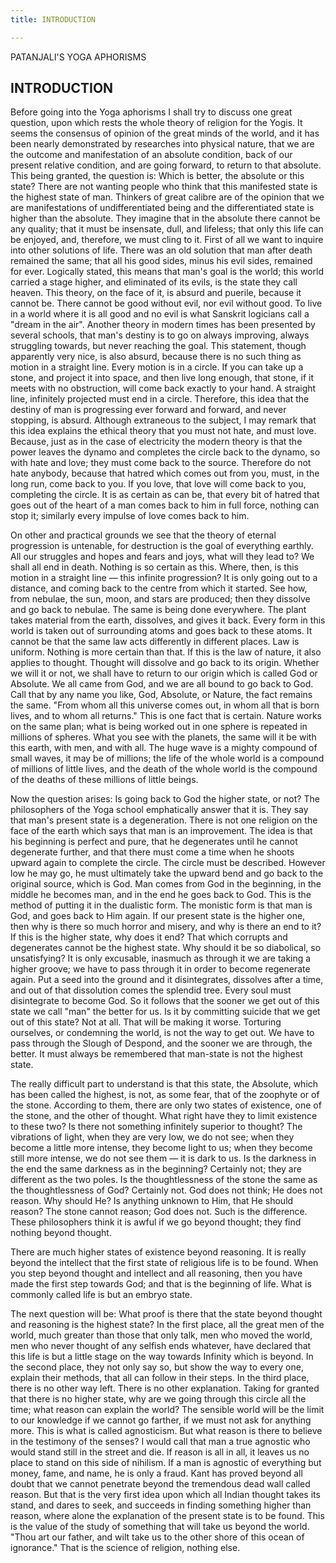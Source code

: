 ```yaml
---
title: INTRODUCTION

---
```





  

PATANJALI'S YOGA APHORISMS

## INTRODUCTION

Before going into the Yoga aphorisms I shall try to discuss one great
question, upon which rests the whole theory of religion for the Yogis.
It seems the consensus of opinion of the great minds of the world, and
it has been nearly demonstrated by researches into physical nature, that
we are the outcome and manifestation of an absolute condition, back of
our present relative condition, and are going forward, to return to that
absolute. This being granted, the question is: Which is better, the
absolute or this state? There are not wanting people who think that this
manifested state is the highest state of man. Thinkers of great calibre
are of the opinion that we are manifestations of undifferentiated being
and the differentiated state is higher than the absolute. They imagine
that in the absolute there cannot be any quality; that it must be
insensate, dull, and lifeless; that only this life can be enjoyed, and,
therefore, we must cling to it. First of all we want to inquire into
other solutions of life. There was an old solution that man after death
remained the same; that all his good sides, minus his evil sides,
remained for ever. Logically stated, this means that man's goal is the
world; this world carried a stage higher, and eliminated of its evils,
is the state they call heaven. This theory, on the face of it, is absurd
and puerile, because it cannot be. There cannot be good without evil,
nor evil without good. To live in a world where it is all good and no
evil is what Sanskrit logicians call a "dream in the air". Another
theory in modern times has been presented by several schools, that man's
destiny is to go on always improving, always struggling towards, but
never reaching the goal. This statement, though apparently very nice, is
also absurd, because there is no such thing as motion in a straight
line. Every motion is in a circle. If you can take up a stone, and
project it into space, and then live long enough, that stone, if it
meets with no obstruction, will come back exactly to your hand. A
straight line, infinitely projected must end in a circle. Therefore,
this idea that the destiny of man is progressing ever forward and
forward, and never stopping, is absurd. Although extraneous to the
subject, I may remark that this idea explains the ethical theory that
you must not hate, and must love. Because, just as in the case of
electricity the modern theory is that the power leaves the dynamo and
completes the circle back to the dynamo, so with hate and love; they
must come back to the source. Therefore do not hate anybody, because
that hatred which comes out from you, must, in the long run, come back
to you. If you love, that love will come back to you, completing the
circle. It is as certain as can be, that every bit of hatred that goes
out of the heart of a man comes back to him in full force, nothing can
stop it; similarly every impulse of love comes back to him.

On other and practical grounds we see that the theory of eternal
progression is untenable, for destruction is the goal of everything
earthly. All our struggles and hopes and fears and joys, what will they
lead to? We shall all end in death. Nothing is so certain as this.
Where, then, is this motion in a straight line — this infinite
progression? It is only going out to a distance, and coming back to the
centre from which it started. See how, from nebulae, the sun, moon, and
stars are produced; then they dissolve and go back to nebulae. The same
is being done everywhere. The plant takes material from the earth,
dissolves, and gives it back. Every form in this world is taken out of
surrounding atoms and goes back to these atoms. It cannot be that the
same law acts differently in different places. Law is uniform. Nothing
is more certain than that. If this is the law of nature, it also applies
to thought. Thought will dissolve and go back to its origin. Whether we
will it or not, we shall have to return to our origin which is called
God or Absolute. We all came from God, and we are all bound to go back
to God. Call that by any name you like, God, Absolute, or Nature, the
fact remains the same. "From whom all this universe comes out, in whom
all that is born lives, and to whom all returns." This is one fact that
is certain. Nature works on the same plan; what is being worked out in
one sphere is repeated in millions of spheres. What you see with the
planets, the same will it be with this earth, with men, and with all.
The huge wave is a mighty compound of small waves, it may be of
millions; the life of the whole world is a compound of millions of
little lives, and the death of the whole world is the compound of the
deaths of these millions of little beings.

Now the question arises: Is going back to God the higher state, or not?
The philosophers of the Yoga school emphatically answer that it is. They
say that man's present state is a degeneration. There is not one
religion on the face of the earth which says that man is an improvement.
The idea is that his beginning is perfect and pure, that he degenerates
until he cannot degenerate further, and that there must come a time when
he shoots upward again to complete the circle. The circle must be
described. However low he may go, he must ultimately take the upward
bend and go back to the original source, which is God. Man comes from
God in the beginning, in the middle he becomes man, and in the end he
goes back to God. This is the method of putting it in the dualistic
form. The monistic form is that man is God, and goes back to Him again.
If our present state is the higher one, then why is there so much horror
and misery, and why is there an end to it? If this is the higher state,
why does it end? That which corrupts and degenerates cannot be the
highest state. Why should it be so diabolical, so unsatisfying? It is
only excusable, inasmuch as through it we are taking a higher groove; we
have to pass through it in order to become regenerate again. Put a seed
into the ground and it disintegrates, dissolves after a time, and out of
that dissolution comes the splendid tree. Every soul must disintegrate
to become God. So it follows that the sooner we get out of this state we
call "man" the better for us. Is it by committing suicide that we get
out of this state? Not at all. That will be making it worse. Torturing
ourselves, or condemning the world, is not the way to get out. We have
to pass through the Slough of Despond, and the sooner we are through,
the better. It must always be remembered that man-state is not the
highest state.

The really difficult part to understand is that this state, the
Absolute, which has been called the highest, is not, as some fear, that
of the zoophyte or of the stone. According to them, there are only two
states of existence, one of the stone, and the other of thought. What
right have they to limit existence to these two? Is there not something
infinitely superior to thought? The vibrations of light, when they are
very low, we do not see; when they become a little more intense, they
become light to us; when they become still more intense, we do not see
them — it is dark to us. Is the darkness in the end the same darkness as
in the beginning? Certainly not; they are different as the two poles. Is
the thoughtlessness of the stone the same as the thoughtlessness of God?
Certainly not. God does not think; He does not reason. Why should He? Is
anything unknown to Him, that He should reason? The stone cannot reason;
God does not. Such is the difference. These philosophers think it is
awful if we go beyond thought; they find nothing beyond thought.

There are much higher states of existence beyond reasoning. It is really
beyond the intellect that the first state of religious life is to be
found. When you step beyond thought and intellect and all reasoning,
then you have made the first step towards God; and that is the beginning
of life. What is commonly called life is but an embryo state.

The next question will be: What proof is there that the state beyond
thought and reasoning is the highest state? In the first place, all the
great men of the world, much greater than those that only talk, men who
moved the world, men who never thought of any selfish ends whatever,
have declared that this life is but a little stage on the way towards
Infinity which is beyond. In the second place, they not only say so, but
show the way to every one, explain their methods, that all can follow in
their steps. In the third place, there is no other way left. There is no
other explanation. Taking for granted that there is no higher state, why
are we going through this circle all the time; what reason can explain
the world? The sensible world will be the limit to our knowledge if we
cannot go farther, if we must not ask for anything more. This is what is
called agnosticism. But what reason is there to believe in the testimony
of the senses? I would call that man a true agnostic who would stand
still in the street and die. If reason is all in all, it leaves us no
place to stand on this side of nihilism. If a man is agnostic of
everything but money, fame, and name, he is only a fraud. Kant has
proved beyond all doubt that we cannot penetrate beyond the tremendous
dead wall called reason. But that is the very first idea upon which all
Indian thought takes its stand, and dares to seek, and succeeds in
finding something higher than reason, where alone the explanation of the
present state is to be found. This is the value of the study of
something that will take us beyond the world. "Thou art our father, and
wilt take us to the other shore of this ocean of ignorance." That is the
science of religion, nothing else.


